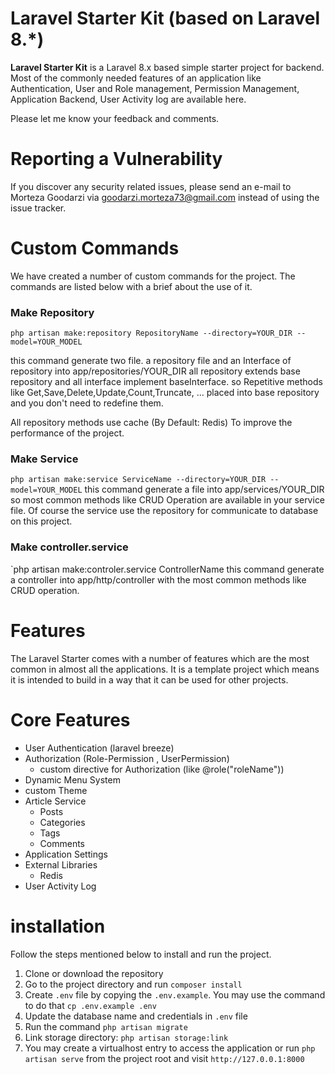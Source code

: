 # Laravel Starter Kit (based on Laravel 8.*)
**Laravel Starter Kit** is a Laravel 8.x based simple starter project for backend. Most of the commonly needed features of an application like Authentication, User and Role management, Permission Management, Application Backend, User Activity log are available here.

Please let me know your feedback and comments.

# Reporting a Vulnerability
If you discover any security related issues, please send an e-mail to Morteza Goodarzi via goodarzi.morteza73@gmail.com instead of using the issue tracker.

# Custom Commands

We have created a number of custom commands for the project. The commands are listed below with a brief about the use of it.

### Make Repository

`php artisan make:repository RepositoryName --directory=YOUR_DIR --model=YOUR_MODEL`

this command generate two file. a repository file and an Interface of repository into app/repositories/YOUR_DIR
all repository extends base repository and all interface implement baseInterface. so Repetitive methods like Get,Save,Delete,Update,Count,Truncate, ... placed into base repository and you don't need to redefine them.

All repository methods use cache (By Default: Redis) To improve the performance of the project.

### Make Service

`php artisan make:service ServiceName --directory=YOUR_DIR --model=YOUR_MODEL`
this command generate a file into app/services/YOUR_DIR
so most common methods like CRUD Operation are available in your service file. Of course the service use the repository for communicate to database on this project.

### Make controller.service

`php artisan make:controler.service ControllerName 
this command generate a controller into app/http/controller with the most common methods like CRUD operation.

# Features

The Laravel Starter comes with a number of features which are the most common in almost all the applications. It is a template project which means it is intended to build in a way that it can be used for other projects.

# Core Features

* User Authentication (laravel breeze)
* Authorization (Role-Permission , UserPermission)
  * custom directive for Authorization (like @role("roleName"))
* Dynamic Menu System
* custom Theme
* Article Service
  * Posts
  * Categories
  * Tags
  * Comments
* Application Settings
* External Libraries
  * Redis
* User Activity Log

# installation

Follow the steps mentioned below to install and run the project.
1. Clone or download the repository
2. Go to the project directory and run `composer install`
3. Create `.env` file by copying the `.env.example`. You may use the command to do that `cp .env.example .env`
4. Update the database name and credentials in `.env` file
5. Run the command `php artisan migrate`
6. Link storage directory: `php artisan storage:link`
7. You may create a virtualhost entry to access the application or run `php artisan serve` from the project root and visit `http://127.0.0.1:8000`
